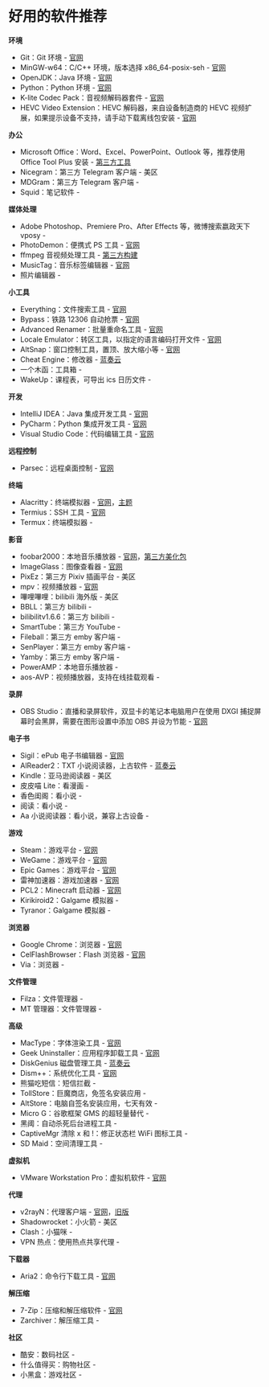 # 好用的软件推荐

__环境__

- Git：Git 环境 - [官网](https://git-scm.com) <Badge text="exe" />
- MinGW-w64：C/C++ 环境，版本选择 x86_64-posix-seh - [官网](https://sourceforge.net/projects/mingw-w64/files/mingw-w64/mingw-w64-release) <Badge text="exe" />
- OpenJDK：Java 环境 - [官网](https://openjdk.org) <Badge text="exe" />
- Python：Python 环境 - [官网](https://www.python.org) <Badge text="exe" />
- K-lite Codec Pack：音视频解码器套件 - [官网](https://codecguide.com) <Badge text="exe" />
- HEVC Video Extension：HEVC 解码器，来自设备制造商的 HEVC 视频扩展，如果提示设备不支持，请手动下载离线包安装 - [官网](https://www.microsoft.com/zh-cn/p/hevc-video-extensions-from-device-manufacturer/9n4wgh0z6vhq) <Badge text="exe" />

__办公__

- Microsoft Office：Word、Excel、PowerPoint、Outlook 等，推荐使用 Office Tool Plus 安装 - [第三方工具](https://otp.landian.vip) <Badge text="exe" />
- Nicegram：第三方 Telegram 客户端 - 美区 <Badge text="apple" />
- MDGram：第三方 Telegram 客户端 - <Badge text="apk" />
- Squid：笔记软件 - <Badge text="apk" />

__媒体处理__

- Adobe Photoshop、Premiere Pro、After Effects 等，微博搜索嬴政天下 vposy -  <Badge text="exe" />
- PhotoDemon：便携式 PS 工具 - [官网](https://github.com/tannerhelland/PhotoDemon) <Badge text="exe" />
- ffmpeg 音视频处理工具 - [第三方构建](https://github.com/BtbN/FFmpeg-Builds) <Badge text="exe" />
- MusicTag：音乐标签编辑器 - [官网](https://www.cnblogs.com/vinlxc/p/11347744.html) <Badge text="exe" />
- 照片编辑器 - <Badge text="apk" />

__小工具__

- Everything：文件搜索工具 - [官网](https://www.voidtools.com) <Badge text="exe" />
- Bypass：铁路 12306 自动抢票 - [官网](https://www.bypass.cn) <Badge text="exe" />
- Advanced Renamer：批量重命名工具 - [官网](https://advancedrenamer.com) <Badge text="exe" />
- Locale Emulator：转区工具，以指定的语言编码打开文件 - [官网](https://github.com/xupefei/Locale-Emulator) <Badge text="exe" />
- AltSnap：窗口控制工具，置顶、放大缩小等 - [官网](https://github.com/RamonUnch/AltSnap) <Badge text="exe" />
- Cheat Engine：修改器 - [蓝奏云](https://www.lanzout.com/iwvLs10pejqb) <Badge text="exe" />
- 一个木函：工具箱 - <Badge text="apple" />
- WakeUp：课程表，可导出 ics 日历文件 - <Badge text="apk" />

__开发__

- IntelliJ IDEA：Java 集成开发工具 - [官网](https://www.jetbrains.com/idea) <Badge text="exe" />
- PyCharm：Python 集成开发工具 - [官网](https://www.jetbrains.com/pycharm) <Badge text="exe" />
- Visual Studio Code：代码编辑工具 - [官网](https://code.visualstudio.com) <Badge text="exe" />

__远程控制__

- Parsec：远程桌面控制 - [官网](https://parsec.app) <Badge text="exe" />

__终端__

- Alacritty：终端模拟器 - [官网](https://github.com/alacritty/alacritty)，[主题](https://github.com/alacritty/alacritty-theme) <Badge text="exe" />
- Termius：SSH 工具 - [官网](https://termius.com) <Badge text="exe" /><Badge text="apple" />
- Termux：终端模拟器 - <Badge text="apk" />

__影音__

- foobar2000：本地音乐播放器 - [官网](https://www.foobar2000.org)，[第三方美化包](https://github.com/dream7180/foobox-cn) <Badge text="exe" />
- ImageGlass：图像查看器 - [官网](https://github.com/d2phap/ImageGlass) <Badge text="exe" />
- PixEz：第三方 Pixiv 插画平台 - 美区 <Badge text="apple" />
- mpv：视频播放器 - [官网](https://mpv.io) <Badge text="exe" />
- 嗶哩嗶哩：bilibili 海外版 - 美区 <Badge text="apple" />
- BBLL：第三方 bilibili - <Badge text="apk" /><Badge text="tv" />
- bilibilitv1.6.6：第三方 bilibili - <Badge text="tv" />
- SmartTube：第三方 YouTube - <Badge text="tv" />
- Fileball：第三方 emby 客户端 - <Badge text="apple" />
- SenPlayer：第三方 emby 客户端 - <Badge text="apple" />
- Yamby：第三方 emby 客户端 - <Badge text="apk" />
- PowerAMP：本地音乐播放器 - <Badge text="apk" />
- aos-AVP：视频播放器，支持在线挂载观看 - <Badge text="apk" /><Badge text="tv" />

__录屏__

- OBS Studio：直播和录屏软件，双显卡的笔记本电脑用户在使用 DXGI 捕捉屏幕时会黑屏，需要在图形设置中添加 OBS 并设为节能 - [官网](https://github.com/obsproject/obs-studio) <Badge text="exe" />

__电子书__

- Sigil：ePub 电子书编辑器 - [官网](https://github.com/Sigil-Ebook/Sigil) <Badge text="exe" />
- AlReader2：TXT 小说阅读器，上古软件 - [蓝奏云](https://www.lanzout.com/i6UxI1wrbnte) <Badge text="exe" />
- Kindle：亚马逊阅读器 - 美区 <Badge text="apple" /><Badge text="apk" />
- 皮皮喵 Lite：看漫画 - <Badge text="apple" />
- 香色闺阁：看小说 - <Badge text="ipa" />
- 阅读：看小说 - <Badge text="apk" />
- Aa 小说阅读器：看小说，兼容上古设备 - <Badge text="apk" />

__游戏__

- Steam：游戏平台 - [官网](https://store.steampowered.com) <Badge text="exe" />
- WeGame：游戏平台 - [官网](https://www.wegame.com.cn) <Badge text="exe" />
- Epic Games：游戏平台 - [官网](https://www.epicgames.com) <Badge text="exe" />
- 雷神加速器：游戏加速器 - [官网](https://www.leigod.com) <Badge text="exe" />
- PCL2：Minecraft 启动器 - [官网](https://afdian.net/a/LTCat) <Badge text="exe" />
- Kirikiroid2：Galgame 模拟器 - <Badge text="apk" /><Badge text="ipa" />
- Tyranor：Galgame 模拟器 - <Badge text="apk" />

__浏览器__

- Google Chrome：浏览器 - [官网](https://www.google.com/chrome) <Badge text="exe" />
- CelFlashBrowser：Flash 浏览器 - [官网](https://github.com/Mzying2001/CefFlashBrowser) <Badge text="exe" />
- Via：浏览器 - <Badge text="apk" />

__文件管理__

- Filza：文件管理器 - <Badge text="ipa" />
- MT 管理器：文件管理器 - <Badge text="apk" />

__高级__

- MacType：字体渲染工具 - [官网](https://github.com/snowie2000/mactype) <Badge text="exe" />
- Geek Uninstaller：应用程序卸载工具 - [官网](https://geekuninstaller.com) <Badge text="exe" />
- DiskGenius 磁盘管理工具 - [蓝奏云](https://www.lanzout.com/iPnVK0u05qmj) <Badge text="exe" />
- Dism++：系统优化工具 - [官网](https://github.com/Chuyu-Team/Dism-Multi-language) <Badge text="exe" />
- 熊猫吃短信：短信拦截 - <Badge text="apple" />
- TollStore：巨魔商店，免签名安装应用 - <Badge text="apple" />
- AltStore：电脑自签名安装应用，七天有效 - <Badge text="ipa" />
- Micro G：谷歌框架 GMS 的超轻量替代 - <Badge text="apk" />
- 黑阈：自动杀死后台进程工具 - <Badge text="apk" />
- CaptiveMgr 清除 x 和 !：修正状态栏 WiFi 图标工具 - <Badge text="apk" />
- SD Maid：空间清理工具 - <Badge text="apk" />

__虚拟机__

- VMware Workstation Pro：虚拟机软件 - [官网](https://www.vmware.com) <Badge text="exe" />

__代理__

- v2rayN：代理客户端 - [官网](https://github.com/2dust/v2rayN)，[旧版](https://github.com/2dust/v2rayN/releases/tag/5.39) <Badge text="exe" />
- Shadowrocket：小火箭 - 美区 <Badge text="apple" />
- Clash：小猫咪 - <Badge text="apk" />
- VPN 热点：使用热点共享代理 - <Badge text="apk" />

__下载器__

- Aria2：命令行下载工具 - [官网](https://github.com/aria2/aria2) <Badge text="exe" />

__解压缩__

- 7-Zip：压缩和解压缩软件 - [官网](https://www.7-zip.org) <Badge text="exe" />
- Zarchiver：解压缩工具 - <Badge text="apk" />

__社区__

- 酷安：数码社区 - <Badge text="apple" /><Badge text="apk" />
- 什么值得买：购物社区 - <Badge text="apple" />
- 小黑盒：游戏社区 - <Badge text="apple" />

